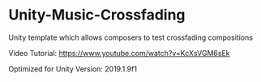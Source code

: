 # Unity-Music-Crossfading
Unity template which allows composers to test crossfading compositions

Video Tutorial:
https://www.youtube.com/watch?v=KcXsVGM6sEk

Optimized for Unity Version:
2019.1.9f1
